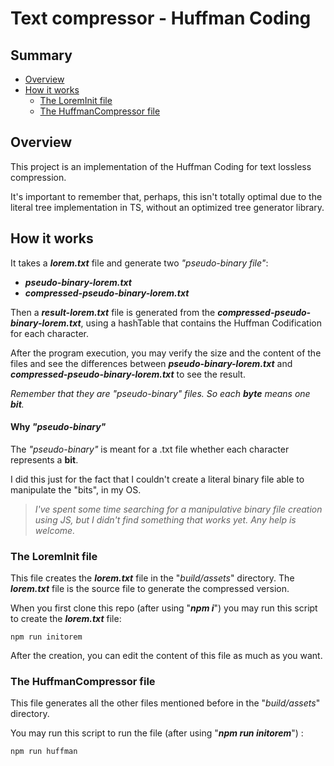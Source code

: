# Text compressor - Huffman Coding

## Summary

- [Overview](#overview)
- [How it works](#how-it-works)
  - [The LoremInit file](#the-loreminit-file)
  - [The HuffmanCompressor file](#the-huffmancompressor-file)

## Overview

This project is an implementation of the Huffman Coding for text lossless compression.

It's important to remember that, perhaps, this isn't totally optimal due to the literal tree implementation in TS, without an optimized tree generator library.

## How it works

It takes a ***lorem.txt*** file and generate two *"pseudo-binary file"*: 
  * ***pseudo-binary-lorem.txt***
  * ***compressed-pseudo-binary-lorem.txt***

Then a ***result-lorem.txt*** file is generated from the ***compressed-pseudo-binary-lorem.txt***, using a hashTable that contains the Huffman Codification for each character.

After the program execution, you may verify the size and the content of the files and see the differences between ***pseudo-binary-lorem.txt*** and ***compressed-pseudo-binary-lorem.txt*** to see the result.

*Remember that they are "pseudo-binary" files. So each **byte** means one **bit**.*


#### Why *"pseudo-binary"*
The *"pseudo-binary"* is meant for a .txt file whether each character represents a **bit**.

I did this just for the fact that I couldn't create a literal binary file able to manipulate the "bits", in my OS. 

> *I've spent some time searching for a manipulative binary file creation using JS, but I didn't find something that works yet. Any help is welcome.*

### The LoremInit file

This file creates the ***lorem.txt*** file in the "*build/assets*" directory. The ***lorem.txt*** file is the source file to generate the compressed version.

When you first clone this repo (after using "***npm i***") you may run this script to create the ***lorem.txt*** file:

```
npm run initorem
```

After the creation, you can edit the content of this file as much as you want.

### The HuffmanCompressor file

This file generates all the other files mentioned before in the "*build/assets*" directory.

You may run this script to run the file (after using "***npm run initorem***") :

```
npm run huffman
```
